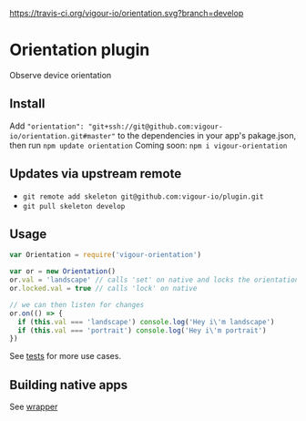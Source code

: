 https://travis-ci.org/vigour-io/orientation.svg?branch=develop

# Orientation plugin
Observe device orientation

## Install
Add `"orientation": "git+ssh://git@github.com:vigour-io/orientation.git#master"` to the dependencies in your app's pakage.json, then run `npm update orientation`
Coming soon: `npm i vigour-orientation`

## Updates via upstream remote

- `git remote add skeleton git@github.com:vigour-io/plugin.git`
- `git pull skeleton develop`

## Usage

```js
var Orientation = require('vigour-orientation')

var or = new Orientation()
or.val = 'landscape' // calls 'set' on native and locks the orientation
or.locked.val = true // calls 'lock' on native

// we can then listen for changes
or.on(() => {
  if (this.val === 'landscape') console.log('Hey i\'m landscape')
  if (this.val === 'portrait') console.log('Hey i\'m portrait')
})
```

See [tests](test) for more use cases.

## Building native apps
See [wrapper](http://github.com/vigour-io/wrapper)
